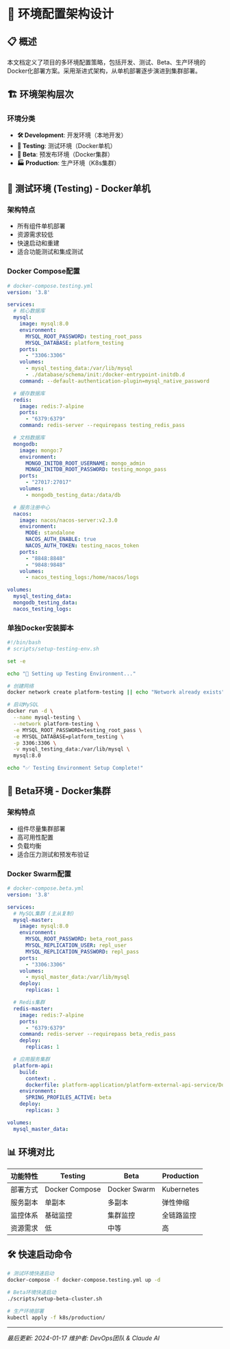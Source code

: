# 🐳 环境配置架构设计

## 📋 概述

本文档定义了项目的多环境配置策略，包括开发、测试、Beta、生产环境的Docker化部署方案。采用渐进式架构，从单机部署逐步演进到集群部署。

## 🏗️ 环境架构层次

### 环境分类
- **🛠️ Development**: 开发环境（本地开发）
- **🧪 Testing**: 测试环境（Docker单机）
- **🚀 Beta**: 预发布环境（Docker集群）
- **🏭 Production**: 生产环境（K8s集群）

## 🧪 测试环境 (Testing) - Docker单机

### 架构特点
- 所有组件单机部署
- 资源需求较低
- 快速启动和重建
- 适合功能测试和集成测试

### Docker Compose配置

```yaml
# docker-compose.testing.yml
version: '3.8'

services:
  # 核心数据库
  mysql:
    image: mysql:8.0
    environment:
      MYSQL_ROOT_PASSWORD: testing_root_pass
      MYSQL_DATABASE: platform_testing
    ports:
      - "3306:3306"
    volumes:
      - mysql_testing_data:/var/lib/mysql
      - ./database/schema/init:/docker-entrypoint-initdb.d
    command: --default-authentication-plugin=mysql_native_password

  # 缓存数据库
  redis:
    image: redis:7-alpine
    ports:
      - "6379:6379"
    command: redis-server --requirepass testing_redis_pass

  # 文档数据库
  mongodb:
    image: mongo:7
    environment:
      MONGO_INITDB_ROOT_USERNAME: mongo_admin
      MONGO_INITDB_ROOT_PASSWORD: testing_mongo_pass
    ports:
      - "27017:27017"
    volumes:
      - mongodb_testing_data:/data/db

  # 服务注册中心
  nacos:
    image: nacos/nacos-server:v2.3.0
    environment:
      MODE: standalone
      NACOS_AUTH_ENABLE: true
      NACOS_AUTH_TOKEN: testing_nacos_token
    ports:
      - "8848:8848"
      - "9848:9848"
    volumes:
      - nacos_testing_logs:/home/nacos/logs

volumes:
  mysql_testing_data:
  mongodb_testing_data:
  nacos_testing_logs:
```

### 单独Docker安装脚本

```bash
#!/bin/bash
# scripts/setup-testing-env.sh

set -e

echo "🧪 Setting up Testing Environment..."

# 创建网络
docker network create platform-testing || echo "Network already exists"

# 启动MySQL
docker run -d \
  --name mysql-testing \
  --network platform-testing \
  -e MYSQL_ROOT_PASSWORD=testing_root_pass \
  -e MYSQL_DATABASE=platform_testing \
  -p 3306:3306 \
  -v mysql_testing_data:/var/lib/mysql \
  mysql:8.0

echo "✅ Testing Environment Setup Complete!"
```

## 🚀 Beta环境 - Docker集群

### 架构特点
- 组件尽量集群部署
- 高可用性配置
- 负载均衡
- 适合压力测试和预发布验证

### Docker Swarm配置

```yaml
# docker-compose.beta.yml
version: '3.8'

services:
  # MySQL集群 (主从复制)
  mysql-master:
    image: mysql:8.0
    environment:
      MYSQL_ROOT_PASSWORD: beta_root_pass
      MYSQL_REPLICATION_USER: repl_user
      MYSQL_REPLICATION_PASSWORD: repl_pass
    ports:
      - "3306:3306"
    volumes:
      - mysql_master_data:/var/lib/mysql
    deploy:
      replicas: 1

  # Redis集群
  redis-master:
    image: redis:7-alpine
    ports:
      - "6379:6379"
    command: redis-server --requirepass beta_redis_pass
    deploy:
      replicas: 1

  # 应用服务集群
  platform-api:
    build:
      context: .
      dockerfile: platform-application/platform-external-api-service/Dockerfile
    environment:
      SPRING_PROFILES_ACTIVE: beta
    deploy:
      replicas: 3

volumes:
  mysql_master_data:
```

## 📊 环境对比

| 功能特性 | Testing | Beta | Production |
|---------|---------|------|------------|
| 部署方式 | Docker Compose | Docker Swarm | Kubernetes |
| 服务副本 | 单副本 | 多副本 | 弹性伸缩 |
| 监控体系 | 基础监控 | 集群监控 | 全链路监控 |
| 资源需求 | 低 | 中等 | 高 |

## 🛠️ 快速启动命令

```bash
# 测试环境快速启动
docker-compose -f docker-compose.testing.yml up -d

# Beta环境快速启动
./scripts/setup-beta-cluster.sh

# 生产环境部署
kubectl apply -f k8s/production/
```

---

*最后更新: 2024-01-17*
*维护者: DevOps团队 & Claude AI* 